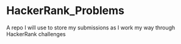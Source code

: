 # HackerRank_Problems
A repo I will use to store my submissions as I work my way through HackerRank challenges
